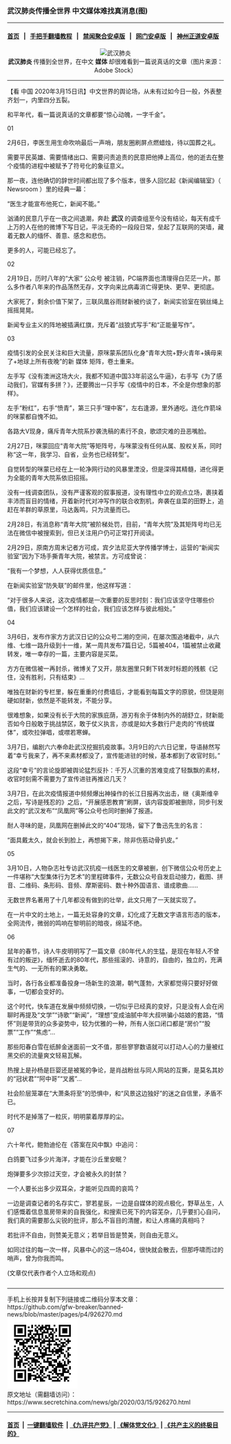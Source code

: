 ### 武汉肺炎传播全世界 中文媒体难找真消息(图)
------------------------

#### [首页](https://github.com/gfw-breaker/banned-news/blob/master/README.md) &nbsp;&nbsp;|&nbsp;&nbsp; [手把手翻墙教程](https://github.com/gfw-breaker/guides/wiki) &nbsp;&nbsp;|&nbsp;&nbsp; [禁闻聚合安卓版](https://github.com/gfw-breaker/bn-android) &nbsp;&nbsp;|&nbsp;&nbsp; [网门安卓版](https://github.com/oGate2/oGate) &nbsp;&nbsp;|&nbsp;&nbsp; [神州正道安卓版](https://github.com/SzzdOgate/update) 



<div class="article_right" style="fone-color:#000">
 <p style="text-align:center">
  <img alt="武汉肺炎" src="//img3.secretchina.com/pic/2020/3-13/p2646972a962578421-ss.jpg" style="height:337px; width:600px"/>
  <br>
   <strong>
    武汉肺炎
   </strong>
   传播到全世界，在中文
   <strong>
    媒体
   </strong>
   却很难看到一篇说真话的文章（图片来源：Adobe Stock）
   <span id="hideid" name="hideid" style="color:red;display:none;">
    <span href="https://www.secretchina.com">
    </span>
   </span>
  </br>
 </p>
 <div id="txt-mid1-t21-2017">
  

---


  </div>
 </div>
 <p>
  【看
  <span href="https://www.secretchina.com" target="_blank">
   中国
  </span>
  2020年3月15日讯】中文世界的舆论场，从未有过如今日一般，外表整齐划一，内里四分五裂。
  <span id="hideid" name="hideid" style="color:red;display:none;">
   <span href="https://www.secretchina.com">
   </span>
  </span>
 </p>
 <p>
  和平年代，看一篇说真话的文章都要“惊心动魄，一字千金”。
 </p>
 <p>
  01
 </p>
 <p>
  2月6日，李医生用生命吹响最后一声哨，朋友圈刷屏点燃蜡烛，待以国葬之礼。
 </p>
 <p>
  需要平民英雄、需要情绪出口、需要问责追责的民意把他捧上高位，他的逝去在整个疫情的进程中被赋予了符号化的象征意义。
 </p>
 <p>
  那一夜，连他确切的辞世时间都出现了多个版本，很多人回忆起《新闻编辑室》（
  <span href="https://zh.wikipedia.org/wiki/%E6%96%B0%E8%81%9E%E7%B7%A8%E8%BC%AF%E5%AE%A4" target="_blank">
   Newsroom
  </span>
  ）里的经典一幕：
 </p>
 <p>
  “医生才能宣布他死亡，新闻不能。”
 </p>
 <p>
  汹涌的民意几乎在一夜之间退潮，奔赴
  <strong>
   武汉
  </strong>
  的调查组至今没有结论，每天有成千上万的人在他的微博下写日记，平淡无奇的一段段日常，垒起了互联网的哭墙，藏着无数人的缅怀、善意、感念和悲伤。
 </p>
 <p>
  更多的人，可能已经忘了。
 </p>
 <p>
  02
 </p>
 <p>
  2月19日，历时八年的“大家”
  <span href="https://www.secretchina.com/news/gb/tag/公众号" target="_blank">
   公众号
  </span>
  被注销，PC端界面也清理得白茫茫一片。那么多作者八年来的作品荡然无存，文字向来比病毒消亡得更快、更早、更彻底。
 </p>
 <p>
  大家死了，剩余价值下架了，三联凤凰谷雨财新被约谈了，新闻实验室在钢丝绳上摇摇晃晃。
 </p>
 <p>
  新闻专业主义的阵地被插满红旗，充斥着“战狼式写手”和“正能量写作”。
 </p>
 <p>
  03
 </p>
 <p>
  疫情引发的全民关注和巨大流量，原咪蒙系团队化身“青年大院+野火青年+姨母来了+地球上所有夜晚”的新
  <span href="https://www.secretchina.com/news/gb/tag/媒体" target="_blank">
   媒体
  </span>
  矩阵，卷土重来。
 </p>
 <p>
  左手写《没有澳洲这场大火，我都不知道中国33年前这么牛逼》，右手写《为了感动我们，官媒有多拼？》，还要腾出一只手写《疫情中的日本，不全是你想象的那样》。
 </p>
 <p>
  左手“粉红”，右手“愤青”，第三只手“理中客”，左右逢源，里外通吃。连化作箭垛的咪蒙都自愧不如。
 </p>
 <p>
  各路大V现身，痛斥青年大院系抄袭洗稿的素行不良，歌颂灾难的丑恶嘴脸。
 </p>
 <p>
  2月27日，咪蒙回应“青年大院”等矩阵号，与咪蒙没有任何从属、股权关系，同时称“这一年，我学习、自省，业务也已经转型”。
 </p>
 <p>
  自觉转型的咪蒙已经在上一轮净网行动的风暴里湮没，但是深得其精髓，进化得更为全能的青年大院系依旧招摇。
 </p>
 <p>
  没有一线调查团队，没有严谨客观的叙事报道，没有理性中立的观点立场，裹挟着丰沛而盲目的情绪，开着新时代对冲写作的联合收割机，奔袭在韭菜的田野上，追赶在羊群的草原里，马达轰鸣，只为流量而已。
 </p>
 <p>
  2月28日，有消息称“青年大院”被阶梯处罚，目前，“青年大院”及其矩阵号均已无法在微信中被搜索到，但已关注用户仍可正常打开阅读。
 </p>
 <p>
  2月29日，原南方周末记者方可成，宾夕法尼亚大学传播学博士，运营的“新闻实验室”因为下场手撕青年大院，被禁言。方可成曾说：
 </p>
 <p>
  “我有一个梦想，人人获得优质信息。”
 </p>
 <p>
  在新闻实验室“防失联”的邮件里，他这样写道：
 </p>
 <p>
  “对于很多人来说，这次疫情都是一次重要的反思时刻：我们应该坚守住哪些价值，我们应该建设一个怎样的社会，我们应该怎样与彼此相处。”
 </p>
 <p>
  04
 </p>
 <p>
  3月6日，发布作家方方武汉日记的公众号二湘的空间，在屡次围追堵截中，从六维、七维一路升级到十一维，某一周共发布7篇日记，5篇被404，1篇被禁止收藏转发，唯一幸存的一篇，主要内容是买菜。
 </p>
 <p>
  方方在微信被一再封杀，微博关了又开，朋友圈里只剩下转发时标题的残骸《记住，没有胜利，只有结束》…
 </p>
 <center>
  <div style="max-width: 632px;height:180px; display: none; text-align: center; margin: 0 auto; overflow: hidden;overflow-x: hidden;">
   <div id="taboola-midarticle-thumbnails" style="max-width: 632px;height:180px;overflow: hidden;overflow-x: hidden;">
   </div>
  </div>
  <div>
   <ins class="adsbygoogle" data-ad-client="ca-pub-1276641434651360" data-ad-format="fluid" data-ad-layout="in-article" data-ad-slot="5164544770" style="display:block; text-align:center;">
   </ins>
  </div>
 </center>
 <p>
  唯独在财新的专栏里，躲在重重的付费墙后，才能看到每篇文字的原貌，但饶是刚硬如财新，依然是不能转发，不能分享。
 </p>
 <p>
  很难想象，如果没有长于大院的家族庇荫，游刃有余于体制内外的胡舒立，财新能否如今日般敢于挑战禁区，敢于仗义执言，亦或是如大多数行尸走肉的“传统媒体”，或吹拉弹唱，或噤若寒蝉。
 </p>
 <p>
  3月7日，编剧六六奉命赴武汉挖掘抗疫故事。3月9日的六六日记里，导语赫然写着“幸亏我来了，再不来素材都没了，宣传能进驻的时候，基本都到了收官时刻。”
 </p>
 <p>
  这段“幸亏”的言论旋即被舆论猛烈反扑：千万人沉重的苦难变成了轻飘飘的素材，收官时刻需不需要为了宣传进驻再推迟几天？
 </p>
 <p>
  3月7日，在此次疫情报道中频频爆出神操作的长江日报再次出击，继《奥斯维辛之后，写诗是残忍的》之后，“开展感恩教育”刷屏，该内容旋即被删除，同步刊发此文的“武汉发布”“凤凰网”等公众号也同时删掉了报道。
 </p>
 <p>
  耐人寻味的是，凤凰网在删掉此文的“404”现场，留下了鲁迅先生的名言：
 </p>
 <p>
  “面具戴太久，就会长到脸上，再想揭下来，除非伤筋动骨扒皮。”
 </p>
 <p>
  05
 </p>
 <p>
  3月10日，人物杂志社专访武汉抗疫一线医生的文章被删，创下微信公众号历史上一件堪称“大型集体行为艺术”的里程碑事件，无数公众号自发启动接力，截图、拼音、二维码、条形码、音频、摩斯密码、数十种外国语言、谱成歌曲……
 </p>
 <center>
  <ins class="adsbygoogle" data-ad-client="ca-pub-1276641434651360" data-ad-format="fluid" data-ad-layout="in-article" data-ad-slot="3646767294" style="display:block; text-align:center;">
  </ins>
 </center>
 <p>
  无数世界名著用了十几年都没有做到的壮举，此文只用了一天就实现了。
 </p>
 <p>
  在一片中文的土地上，一篇无处容身的文章，幻化成了无数文字语言形态的版本，全网流传，微弱的鸣响在黎明前的暗夜，绵延不绝。
 </p>
 <p>
  06
 </p>
 <p>
  鼠年的春节，诗人牛皮明明写了一篇文章《80年代人的生猛，是现在年轻人不曾有过的叛逆》，缅怀逝去的80年代，那些摇滚的、诗意的，自由的，独立的，充满生气的、一无所有的果决勇敢。
 </p>
 <p>
  当时，各行各业都准备投身一场新生的浪潮，朝气蓬勃，大家都觉得只要好好做事，一切都会变好的。
 </p>
 <p>
  这个时代，快车道在发展中频频切换，一切似乎已经真的变好，只是没有人会在闲聊时再提及“文学”“诗歌”“新闻”，“理想”变成油腻中年大叔哄骗小姑娘的套路，“情怀”则是带货的众多姿势中，较为优雅的一种，所有人张口闭口都是“房价”“股票”“工作”“焦虑”…
 </p>
 <p>
  那些阳春白雪在纸醉金迷面前一文不值，那些寥寥数语就可以打动人心的力量被红黑交织的流量爽文轻易瓦解。
 </p>
 <p>
  热搜上是孙杨是巨婴还是被冤的争论，是肖战粉丝与同人网站的互撕，是莫名其妙的“冠状君”“阿中哥”“叉酱”…
 </p>
 <p>
  社会阶层笼罩在“大萧条将至”的恐惧中，和“风景这边独好”的迷之自信里，矛盾不已。
 </p>
 <p>
  时代不是掉落了一粒灰，明明蒙着厚厚的尘。
 </p>
 <p>
  07
 </p>
 <p>
  六十年代，鲍勃迪伦在《答案在风中飘》中追问：
 </p>
 <p>
  白鸽要飞过多少片海洋，才能在沙丘里安眠？
 </p>
 <p>
  炮弹要多少次掠过天空，才会被永久的封禁？
 </p>
 <p>
  一个人要长出多少双耳朵，才能听见四周的哀鸣？
 </p>
 <p>
  一边是调查记者的名存实亡，寥若星辰，一边是自媒体的观点极化，野草丛生，人们感慨着信息茧房带来的自我强化，和搜索已死下的内容芜杂，几乎要扪心自问，我们真的需要那么尖锐的批评，那么不盲目的清醒，和让人疼痛的真相吗？
 </p>
 <p>
  若批评不自由，则赞美无意义；若举目皆是赞美，则自由无意义。
 </p>
 <p>
  如同过往的每一次一样，风暴中心的这一场404，很快就会散去，但那呼啸而过的哨声，曾为你我而鸣。
 </p>
 (文章仅代表作者个人立场和观点)
 <center>
  <div>
   <div id="txt-mid2-t22-2017" style="display: block;  max-height: 351px;  overflow: hidden;">
    <div id="SC-21xxx">
    </div>
    <ins class="adsbygoogle" data-ad-client="ca-pub-1276641434651360" data-ad-format="auto" data-ad-slot="4301710469" data-full-width-responsive="true" style="display:block">
    </ins>
   </div>
  </div>
 </center>
 <div style="padding-top:12px;">
 </div>
</div>

<hr/>
手机上长按并复制下列链接或二维码分享本文章：<br/>
https://github.com/gfw-breaker/banned-news/blob/master/pages/p4/926270.md <br/>
<a href='https://github.com/gfw-breaker/banned-news/blob/master/pages/p4/926270.md'><img src='https://github.com/gfw-breaker/banned-news/blob/master/pages/p4/926270.md.png'/></a> <br/>
原文地址（需翻墙访问）：https://www.secretchina.com/news/gb/2020/03/15/926270.html


------------------------
#### [首页](https://github.com/gfw-breaker/banned-news/blob/master/README.md) &nbsp;|&nbsp; [一键翻墙软件](https://github.com/gfw-breaker/nogfw/blob/master/README.md) &nbsp;| [《九评共产党》](https://github.com/gfw-breaker/9ping.md/blob/master/README.md#九评之一评共产党是什么) | [《解体党文化》](https://github.com/gfw-breaker/jtdwh.md/blob/master/README.md) | [《共产主义的终极目的》](https://github.com/gfw-breaker/gczydzjmd.md/blob/master/README.md)


<img src='http://gfw-breaker.win/banned-news/pages/p4/926270.md' width='0px' height='0px'/>